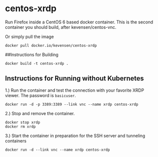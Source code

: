 # centos-xrdp
Run Firefox inside a CentOS 6 based docker container.  This is the second container you should build, after kevensen/centos-vnc.

Or simply pull the image
```
docker pull docker.io/kevensen/centos-xrdp
```

##Instructions for Building
```
docker build -t centos-xrdp .
```

## Instructions for Running without Kubernetes

1.) Run the container and test the connection with your favorite XRDP viewer.  The password is `basicuser`.
```
docker run -d -p 3389:3389 --link vnc --name xrdp centos-xrdp
```
2.) Stop and remove the container.
```
docker stop xrdp
docker rm xrdp
```
3.) Start the container in preparation for the SSH server and tunneling containers
```
docker run -d --link vnc --name xrdp centos-xrdp
```

